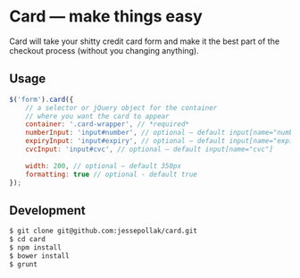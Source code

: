 # Card — make things easy

Card will take your shitty credit card form and make it the best part of the checkout process (without you changing anything). 

## Usage

```javascript
$('form').card({
    // a selector or jQuery object for the container 
    // where you want the card to appear
    container: '.card-wrapper', // *required*
    numberInput: 'input#number', // optional — default input[name="number"]
    expiryInput: 'input#expiry', // optional — default input[name="expiry"]
    cvcInput: 'input#cvc', // optional — default input[name="cvc"]
    
    width: 200, // optional — default 350px
    formatting: true // optional - default true
});
```

## Development

```bash
$ git clone git@github.com:jessepollak/card.git
$ cd card
$ npm install
$ bower install
$ grunt
```
